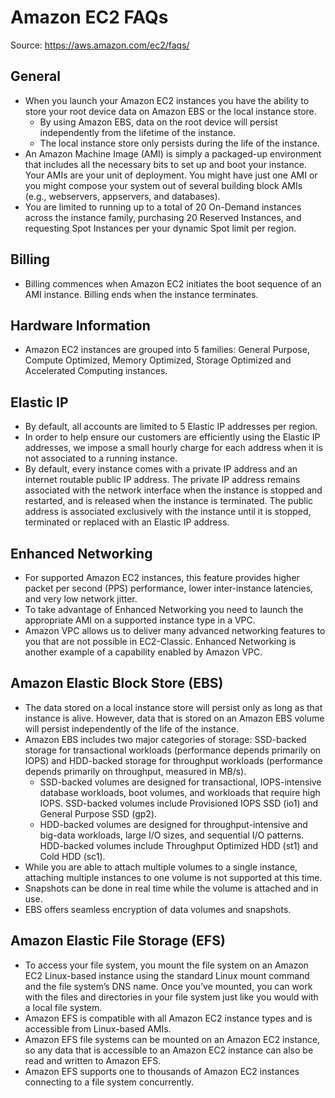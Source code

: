 # Amazon EC2 FAQs

Source: https://aws.amazon.com/ec2/faqs/

## General

* When you launch your Amazon EC2 instances you have the ability to store your root device data on Amazon EBS or the local instance store. 
	* By using Amazon EBS, data on the root device will persist independently from the lifetime of the instance. 
	* The local instance store only persists during the life of the instance. 
* An Amazon Machine Image (AMI) is simply a packaged-up environment that includes all the necessary bits to set up and boot your instance. Your AMIs are your unit of deployment. You might have just one AMI or you might compose your system out of several building block AMIs (e.g., webservers, appservers, and databases).
* You are limited to running up to a total of 20 On-Demand instances across the instance family, purchasing 20 Reserved Instances, and requesting Spot Instances per your dynamic Spot limit per region. 

## Billing

* Billing commences when Amazon EC2 initiates the boot sequence of an AMI instance. Billing ends when the instance terminates.

## Hardware Information

* Amazon EC2 instances are grouped into 5 families: General Purpose, Compute Optimized, Memory Optimized, Storage Optimized and Accelerated Computing instances.

## Elastic IP

* By default, all accounts are limited to 5 Elastic IP addresses per region.
* In order to help ensure our customers are efficiently using the Elastic IP addresses, we impose a small hourly charge for each address when it is not associated to a running instance.
* By default, every instance comes with a private IP address and an internet routable public IP address. The private IP address remains associated with the network interface when the instance is stopped and restarted, and is released when the instance is terminated. The public address is associated exclusively with the instance until it is stopped, terminated or replaced with an Elastic IP address. 

## Enhanced Networking

* For supported Amazon EC2 instances, this feature provides higher packet per second (PPS) performance, lower inter-instance latencies, and very low network jitter.
* To take advantage of Enhanced Networking you need to launch the appropriate AMI on a supported instance type in a VPC.
* Amazon VPC allows us to deliver many advanced networking features to you that are not possible in EC2-Classic. Enhanced Networking is another example of a capability enabled by Amazon VPC.

## Amazon Elastic Block Store (EBS)

* The data stored on a local instance store will persist only as long as that instance is alive. However, data that is stored on an Amazon EBS volume will persist independently of the life of the instance.
* Amazon EBS includes two major categories of storage: SSD-backed storage for transactional workloads (performance depends primarily on IOPS) and HDD-backed storage for throughput workloads (performance depends primarily on throughput, measured in MB/s). 
	* SSD-backed volumes are designed for transactional, IOPS-intensive database workloads, boot volumes, and workloads that require high IOPS. SSD-backed volumes include Provisioned IOPS SSD (io1) and General Purpose SSD (gp2). 
	* HDD-backed volumes are designed for throughput-intensive and big-data workloads, large I/O sizes, and sequential I/O patterns. HDD-backed volumes include Throughput Optimized HDD (st1) and Cold HDD (sc1). 
* While you are able to attach multiple volumes to a single instance, attaching multiple instances to one volume is not supported at this time.
* Snapshots can be done in real time while the volume is attached and in use.
* EBS offers seamless encryption of data volumes and snapshots. 

## Amazon Elastic File Storage (EFS)

* To access your file system, you mount the file system on an Amazon EC2 Linux-based instance using the standard Linux mount command and the file system’s DNS name. Once you’ve mounted, you can work with the files and directories in your file system just like you would with a local file system.
* Amazon EFS is compatible with all Amazon EC2 instance types and is accessible from Linux-based AMIs.
* Amazon EFS file systems can be mounted on an Amazon EC2 instance, so any data that is accessible to an Amazon EC2 instance can also be read and written to Amazon EFS.
* Amazon EFS supports one to thousands of Amazon EC2 instances connecting to a file system concurrently.

	